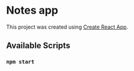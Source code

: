 # Notes app

This project was created using [Create React App](https://github.com/facebook/create-react-app).

## Available Scripts

### `npm start`

